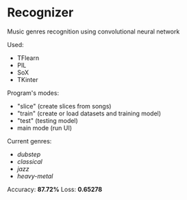 # Recognizer
Music genres recognition using convolutional neural network

Used:
- TFlearn
- PIL
- SoX
- TKinter

Program's modes:
- "slice" (create slices from songs)
- "train" (create or load datasets and training model)
- "test" (testing model)
- main mode (run UI)

Current genres:
- *dubstep*
- *classical*
- *jazz*
- *heavy-metal*

Accuracy: **87.72%** 
Loss: **0.65278**
